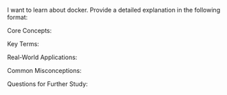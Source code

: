 I want to learn about docker. Provide a detailed explanation in the following format:

Core Concepts:

Key Terms:

Real-World Applications:

Common Misconceptions:

Questions for Further Study:
